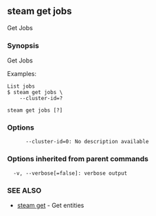 ## steam get jobs

Get Jobs

### Synopsis


Get Jobs

Examples:

    List jobs
    $ steam get jobs \
        --cluster-id=?

```
steam get jobs [?]
```

### Options

```
      --cluster-id=0: No description available
```

### Options inherited from parent commands

```
  -v, --verbose[=false]: verbose output
```

### SEE ALSO
* [steam get](steam_get.md)	 - Get entities

